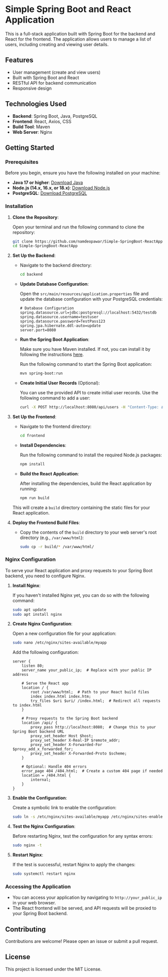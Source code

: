 # Simple Spring Boot and React Application

This is a full-stack application built with Spring Boot for the backend and React for the frontend. The application allows users to manage a list of users, including creating and viewing user details.

## Features

- User management (create and view users)
- Built with Spring Boot and React
- RESTful API for backend communication
- Responsive design

## Technologies Used

- **Backend**: Spring Boot, Java, PostgreSQL
- **Frontend**: React, Axios, CSS
- **Build Tool**: Maven
- **Web Server**: Nginx

## Getting Started

### Prerequisites

Before you begin, ensure you have the following installed on your machine:

- **Java 17 or higher**: [Download Java](https://www.oracle.com/java/technologies/javase-jdk17-downloads.html)
- **Node.js (14.x, 16.x, or 18.x)**: [Download Node.js](https://nodejs.org/)
- **PostgreSQL**: [Download PostgreSQL](https://www.postgresql.org/download/)

### Installation

1. **Clone the Repository**:

   Open your terminal and run the following command to clone the repository:

   ```bash
   git clone https://github.com/namdeopawar/Simple-SpringBoot-ReactApp.git
   cd Simple-SpringBoot-ReactApp
   ```

2. **Set Up the Backend**:

   - Navigate to the backend directory:

     ```bash
     cd backend
     ```

   - **Update Database Configuration**:

     Open the `src/main/resources/application.properties` file and update the database configuration with your PostgreSQL credentials:

     ```properties
     # Database Configuration
     spring.datasource.url=jdbc:postgresql://localhost:5432/testdb
     spring.datasource.username=testuser
     spring.datasource.password=TestPass123
     spring.jpa.hibernate.ddl-auto=update
     server.port=8080
     ```

   - **Run the Spring Boot Application**:

     Make sure you have Maven installed. If not, you can install it by following the instructions [here](https://maven.apache.org/install.html).

     Run the following command to start the Spring Boot application:

     ```bash
     mvn spring-boot:run
     ```

   - **Create Initial User Records** (Optional):

     You can use the provided API to create initial user records. Use the following command to add a user:

     ```bash
     curl -X POST http://localhost:8080/api/users -H "Content-Type: application/json" -d '{"name": "John Doe", "email": "john@example.com"}'
     ```

3. **Set Up the Frontend**:

   - Navigate to the frontend directory:

     ```bash
     cd frontend
     ```

   - **Install Dependencies**:

     Run the following command to install the required Node.js packages:

     ```bash
     npm install
     ```

   - **Build the React Application**:

     After installing the dependencies, build the React application by running:

     ```bash
     npm run build
     ```

   This will create a `build` directory containing the static files for your React application.

4. **Deploy the Frontend Build Files**:

   - Copy the contents of the `build` directory to your web server's root directory (e.g., `/var/www/html`):

     ```bash
     sudo cp -r build/* /var/www/html/
     ```

### Nginx Configuration

To serve your React application and proxy requests to your Spring Boot backend, you need to configure Nginx.

1. **Install Nginx**:

   If you haven't installed Nginx yet, you can do so with the following command:

   ```bash
   sudo apt update
   sudo apt install nginx
   ```

2. **Create Nginx Configuration**:

   Open a new configuration file for your application:

   ```bash
   sudo nano /etc/nginx/sites-available/myapp
   ```

   Add the following configuration:

   ```nginx
   server {
       listen 80;
       server_name your_public_ip;  # Replace with your public IP address

       # Serve the React app
       location / {
           root /var/www/html;  # Path to your React build files
           index index.html index.htm;
           try_files $uri $uri/ /index.html;  # Redirect all requests to index.html
       }

       # Proxy requests to the Spring Boot backend
       location /api/ {
           proxy_pass http://localhost:8080;  # Change this to your Spring Boot backend URL
           proxy_set_header Host $host;
           proxy_set_header X-Real-IP $remote_addr;
           proxy_set_header X-Forwarded-For $proxy_add_x_forwarded_for;
           proxy_set_header X-Forwarded-Proto $scheme;
       }

       # Optional: Handle 404 errors
       error_page 404 /404.html;  # Create a custom 404 page if needed
       location = /404.html {
           internal;
       }
   }
   ```

3. **Enable the Configuration**:

   Create a symbolic link to enable the configuration:

   ```bash
   sudo ln -s /etc/nginx/sites-available/myapp /etc/nginx/sites-enabled/
   ```

4. **Test the Nginx Configuration**:

   Before restarting Nginx, test the configuration for any syntax errors:

   ```bash
   sudo nginx -t
   ```

5. **Restart Nginx**:

   If the test is successful, restart Nginx to apply the changes:

   ```bash
   sudo systemctl restart nginx
   ```

### Accessing the Application

- You can access your application by navigating to `http://your_public_ip` in your web browser.
- The React frontend will be served, and API requests will be proxied to your Spring Boot backend.

## Contributing

Contributions are welcome! Please open an issue or submit a pull request.

## License

This project is licensed under the MIT License.

